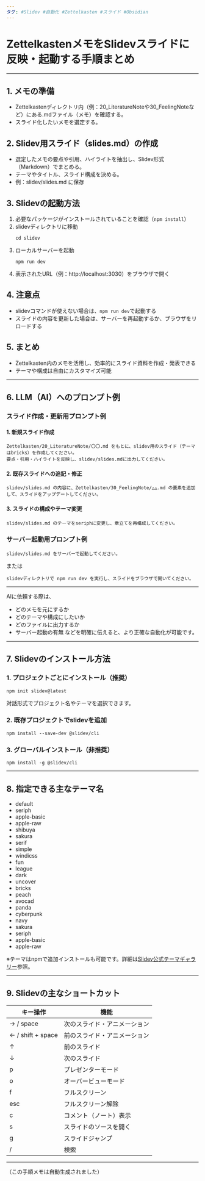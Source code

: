 ```yaml
---
タグ: #Slidev #自動化 #Zettelkasten #スライド #Obsidian
---
```

# ZettelkastenメモをSlidevスライドに反映・起動する手順まとめ

---

## 1. メモの準備

- Zettelkastenディレクトリ内（例：20_LiteratureNoteや30_FeelingNoteなど）にある.mdファイル（メモ）を確認する。
- スライド化したいメモを選定する。

## 2. Slidev用スライド（slides.md）の作成

- 選定したメモの要点や引用、ハイライトを抽出し、Slidev形式（Markdown）でまとめる。
- テーマやタイトル、スライド構成を決める。
- 例：slidev/slides.md に保存

## 3. Slidevの起動方法

1. 必要なパッケージがインストールされていることを確認（`npm install`）
2. slidevディレクトリに移動
   ```
   cd slidev
   ```
3. ローカルサーバーを起動
   ```
   npm run dev
   ```
4. 表示されたURL（例：http://localhost:3030）をブラウザで開く

## 4. 注意点
- slidevコマンドが使えない場合は、`npm run dev`で起動する
- スライドの内容を更新した場合は、サーバーを再起動するか、ブラウザをリロードする

## 5. まとめ
- Zettelkasten内のメモを活用し、効率的にスライド資料を作成・発表できる
- テーマや構成は自由にカスタマイズ可能

---

## 6. LLM（AI）へのプロンプト例

### スライド作成・更新用プロンプト例

#### 1. 新規スライド作成
```
Zettelkasten/20_LiteratureNote/〇〇.md をもとに、slidev用のスライド（テーマはbricks）を作成してください。
要点・引用・ハイライトを反映し、slidev/slides.mdに出力してください。
```

#### 2. 既存スライドへの追記・修正
```
slidev/slides.md の内容に、Zettelkasten/30_FeelingNote/△△.md の要素を追加して、スライドをアップデートしてください。
```

#### 3. スライドの構成やテーマ変更
```
slidev/slides.md のテーマをseriphに変更し、章立てを再構成してください。
```

### サーバー起動用プロンプト例

```
slidev/slides.md をサーバーで起動してください。
```
または
```
slidevディレクトリで npm run dev を実行し、スライドをブラウザで開いてください。
```

---

AIに依頼する際は、
- どのメモを元にするか
- どのテーマや構成にしたいか
- どのファイルに出力するか
- サーバー起動の有無
などを明確に伝えると、より正確な自動化が可能です。

---

## 7. Slidevのインストール方法

### 1. プロジェクトごとにインストール（推奨）
```
npm init slidev@latest
```
対話形式でプロジェクト名やテーマを選択できます。

### 2. 既存プロジェクトでslidevを追加
```
npm install --save-dev @slidev/cli
```

### 3. グローバルインストール（非推奨）
```
npm install -g @slidev/cli
```

---

## 8. 指定できる主なテーマ名

- default
- seriph
- apple-basic
- apple-raw
- shibuya
- sakura
- serif
- simple
- windicss
- fun
- league
- dark
- uncover
- bricks
- peach
- avocad
- panda
- cyberpunk
- navy
- sakura
- seriph
- apple-basic
- apple-raw

※テーマはnpmで追加インストールも可能です。詳細は[Slidev公式テーマギャラリー](https://sli.dev/resources/theme-gallery)参照。

---

## 9. Slidevの主なショートカット

| キー操作                | 機能                         |
|-------------------------|------------------------------|
| → / space               | 次のスライド・アニメーション |
| ← / shift + space       | 前のスライド・アニメーション |
| ↑                       | 前のスライド                 |
| ↓                       | 次のスライド                 |
| p                       | プレゼンターモード           |
| o                       | オーバービューモード         |
| f                       | フルスクリーン               |
| esc                     | フルスクリーン解除           |
| c                       | コメント（ノート）表示       |
| s                       | スライドのソースを開く       |
| g                       | スライドジャンプ             |
| /                       | 検索                        |

---

（この手順メモは自動生成されました） 